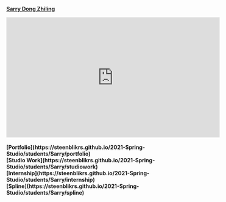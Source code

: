 
<strong>[Sarry Dong Zhiling](https://steenblikrs.github.io/2021-Spring-Studio/students/Sarry/me)<strong>
 <br>
<iframe width="560" height="315" src="https://www.youtube.com/embed/aF9cKedBpz4" title="YouTube video player" frameborder="0" allow="accelerometer; autoplay; clipboard-write; encrypted-media; gyroscope; picture-in-picture" allowfullscreen></iframe>
 <br>
 <br>
[Portfolio](https://steenblikrs.github.io/2021-Spring-Studio/students/Sarry/portfolio)
 <br>
[Studio Work](https://steenblikrs.github.io/2021-Spring-Studio/students/Sarry/studiowork)
 <br>
[Internship](https://steenblikrs.github.io/2021-Spring-Studio/students/Sarry/internship)
 <br>
[Spline](https://steenblikrs.github.io/2021-Spring-Studio/students/Sarry/spline)
 
